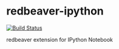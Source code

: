 # redbeaver-ipython

[![Build Status](https://travis-ci.org/aliskhakov/redbeaver-ipython.svg?branch=0.0.1)](https://travis-ci.org/aliskhakov/redbeaver-ipython)

redbeaver extension for IPython Notebook